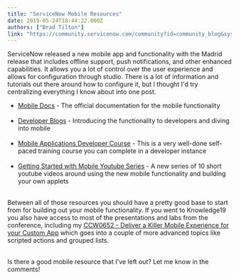 ```yaml
---
title: "ServiceNow Mobile Resources"
date: 2019-05-24T18:44:22.000Z
authors: ["Brad Tilton"]
link: "https://community.servicenow.com/community?id=community_blog&sys_id=578d0b6e1b617780ada243f6fe4bcbaa"
---
```

<p>ServiceNow released a new mobile app and functionality with the Madrid release that includes offline support, push notifications, and other enhanced capabilities. It allows you a lot of control over the user experience and allows for configuration through studio. There is a lot of information and tutorials out there around how to configure it, but I thought I&#39;d try centralizing everything I know about into one post. </p>
<ul><li><a href="https://docs.servicenow.com/bundle/madrid-mobile/page/administer/tablet-mobile-ui/concept/get-started-end-user.html" rel="nofollow">Mobile Docs</a> - The official documentation for the mobile functionality<br /><br /></li><li><a href="https://developer.servicenow.com/blog.do?p&#61;/tags/mobile/" rel="nofollow">Developer Blogs</a> - Introducing the functionality to developers and diving into mobile<br /><br /></li><li><a href="https://developer.servicenow.com/app.do#!/trainlist/app_store_learnv2_mobileapps_madrid_mobile_applications?v&#61;madrid" rel="nofollow">Mobile Applications Developer Course</a> - This is a very well-done self-paced training course you can complete in a developer instance<br /><br /></li><li><a href="https://www.youtube.com/playlist?list&#61;PLCOmiTb5WX3qmxXoy4y-UGnTQOhl2vVc1" rel="nofollow">Getting Started with Mobile Youtube Series</a> - A new series of 10 short youtube videos around using the new mobile functionality and building your own applets</li></ul>
<p><br />Between all of those resources you should have a pretty good base to start from for building out your mobile functionality. If you went to Knowledge19 you also have access to most of the presentations and labs from the conference, including my <a href="https://community.servicenow.com/community?id&#61;community_article&amp;sys_id&#61;5f46ab5cdb9d3b0422e0fb24399619c2" rel="nofollow">CCW0652 - Deliver a Killer Mobile Experience for your Custom App</a> which goes into a couple of more advanced topics like scripted actions and grouped lists.</p>
<p><br />Is there a good mobile resource that I&#39;ve left out? Let me know in the comments!</p>